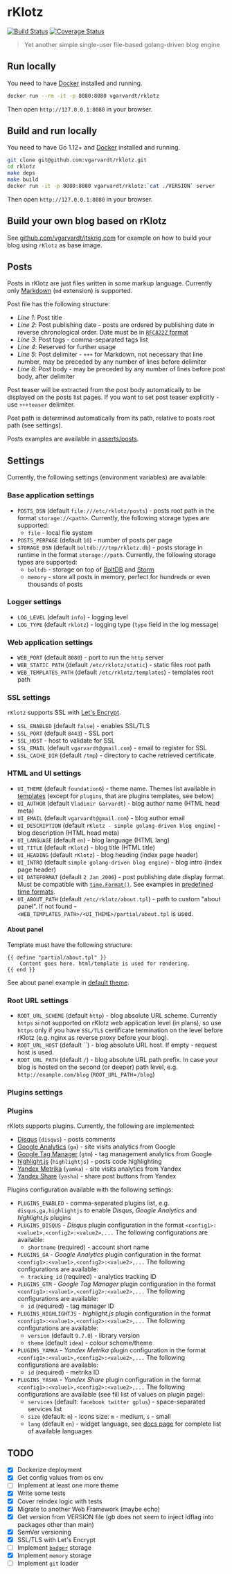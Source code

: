 # rKlotz

[![Build Status](https://travis-ci.org/vgarvardt/rklotz.svg?branch=master)](https://travis-ci.org/vgarvardt/rklotz)
[![Coverage Status](https://codecov.io/gh/vgarvardt/rklotz/branch/master/graph/badge.svg)](https://codecov.io/gh/vgarvardt/rklotz)

> Yet another simple single-user file-based golang-driven blog engine

## Run locally

You need to have [Docker](https://www.docker.com/) installed and running.

```bash
docker run --rm -it -p 8080:8080 vgarvardt/rklotz
```

Then open `http://127.0.0.1:8080` in your browser.

## Build and run locally

You need to have Go 1.12+ and [Docker](https://www.docker.com/) installed and running.

```bash
git clone git@github.com:vgarvardt/rklotz.git
cd rklotz
make deps
make build
docker run -it -p 8080:8080 vgarvardt/rklotz:`cat ./VERSION` server
```

Then open `http://127.0.0.1:8080` in your browser.

## Build your own blog based on rKlotz

See [github.com/vgarvardt/itskrig.com](https://github.com/vgarvardt/itskrig.com) for example
on how to build your blog using `rKlotz` as base image.

## Posts

Posts in rKlotz are just files written in some markup language.
Currently only [Markdown](https://daringfireball.net/projects/markdown/syntax) (`md` extension) is supported.

Post file has the following structure:

* *Line 1*: Post title
* *Line 2*: Post publishing date - posts are ordered by publishing date in reverse chronological order.
  Date must be in [`RFC822Z` format](https://golang.org/pkg/time/#pkg-constants)
* *Line 3*: Post tags - comma-separated tags list
* *Line 4*: Reserved for further usage
* *Line 5*: Post delimiter - `+++` for Markdown, not necessary that line number, may be preceded by any number
  of lines before delimiter
* *Line 6*: Post body - may be preceded by any number of lines before post body, after delimiter

Post teaser will be extracted from the post body automatically to be displayed on the posts list pages.
If you want to set post teaser explicitly - use `+++teaser` delimiter.

Post path is determined automatically from its path, relative to posts root path (see settings).

Posts examples are available in [asserts/posts](./assets/posts).

## Settings

Currently, the following settings (environment variables) are available:

### Base application settings

* `POSTS_DSN` (default `file:///etc/rklotz/posts`) - posts root path in the format `storage://<path>`.
  Currently, the following storage types are supported:
  * `file` - local file system
* `POSTS_PERPAGE` (default `10`) - number of posts per page
* `STORAGE_DSN` (default `boltdb:///tmp/rklotz.db`) - posts storage in runtime in the format `storage://path`.
  Currently, the following storage types are supported:
  * `boltdb` - storage on top of [BoltDB](https://github.com/boltdb/bolt) and [Storm](https://github.com/asdine/storm)
  * `memory` - store all posts in memory, perfect for hundreds or even thousands of posts

### Logger settings

* `LOG_LEVEL` (default `info`) - logging level
* `LOG_TYPE` (default `rklotz`) - logging type (`type` field in the log message)

### Web application settings

* `WEB_PORT` (default `8080`) - port to run the `http` server
* `WEB_STATIC_PATH` (default `/etc/rklotz/static`) - static files root path
* `WEB_TEMPLATES_PATH` (default `/etc/rklotz/templates`) - templates root path

### SSL settings

`rKlotz` supports SSL with [Let's Encrypt](https://letsencrypt.org/).

* `SSL_ENABLED` (default `false`) - enables SSL/TLS
* `SSL_PORT` (default `8443`) - SSL port
* `SSL_HOST` - host to validate for SSL
* `SSL_EMAIL` (default `vgarvardt@gmail.com`) - email to register for SSL
* `SSL_CACHE_DIR` (default `/tmp`) - directory to cache retrieved certificate

### HTML and UI settings

* `UI_THEME` (default `foundation6`) - theme name. Themes list available in [templates](./templates)
  (except for `plugins`, that are plugins templates, see below)
* `UI_AUTHOR` (default `Vladimir Garvardt`) - blog author name (HTML head meta)
* `UI_EMAIL` (default `vgarvardt@gmail.com`) - blog author email
* `UI_DESCRIPTION` (default `rKlotz - simple golang-driven blog engine`) - blog description (HTML head meta)
* `UI_LANGUAGE` (default `en`) - blog language (HTML lang)
* `UI_TITLE` (default `rKlotz`) - blog title (HTML title)
* `UI_HEADING` (default `rKlotz`) - blog heading (index page header)
* `UI_INTRO` (default `simple golang-driven blog engine`) - blog intro (index page header)
* `UI_DATEFORMAT` (default `2 Jan 2006`) - post publishing date display format.
  Must be compatible with [`time.Format()`](http://golang.org/pkg/time/#Time.Format). See examples in
  [predefined time formats](https://golang.org/pkg/time/#pkg-constants).
* `UI_ABOUT_PATH` (default `/etc/rklotz/about.tpl`) - path to custom "about panel".
  If not found - `<WEB_TEMPLATES_PATH>/<UI_THEME>/partial/about.tpl` is used.

#### About panel

Template must have the following structure:

```gotemplate
{{ define "partial/about.tpl" }}
    Content goes here. html/template is used for rendering.
{{ end }}
```

See about panel example in [default theme](./templates/foundation6/partial/about.tpl).

### Root URL settings

* `ROOT_URL_SCHEME` (default `http`) - blog absolute URL scheme. Currently `https` si not supported on rKlotz web
  application level (in plans), so use `https` only if you have `SSL/TLS` certificate termination on the level before
  rKlotz (e.g. nginx as reverse proxy before your blog).
* `ROOT_URL_HOST` (default ``) - blog absolute URL host. If empty - request host is used.
* `ROOT_URL_PATH` (default `/`) - blog absolute URL path prefix. In case your blog is hosted on the second (or deeper)
  path level, e.g. `http://example.com/blog` (`ROOT_URL_PATH`=`/blog`)

### Plugins settings

### Plugins

rKlots supports plugins. Currently, the following are implemented:

* [Disqus](https://disqus.com/) (`disqus`) - posts comments
* [Google Analytics](http://www.google.com/analytics/) (`ga`) - site visits analytics from Google
* [Google Tag Manager](https://tagmanager.google.com) (`gtm`) - tag management analytics from Google
* [highlight.js](https://highlightjs.org/) (`highlightjs`) - posts code highlighting
* [Yandex Metrika](https://metrika.yandex.ru/) (`yamka`) - site visits analytics from Yandex
* [Yandex Share](https://tech.yandex.ru/share/) (`yasha`) - share post buttons from Yandex

Plugins configuration available with the following settings:

* `PLUGINS_ENABLED` - comma-separated plugins list, e.g. `disqus,ga,highlightjs`
  to enable *Disqus*, *Google Analytics* and *highlight.js* plugins
* `PLUGINS_DISQUS` - *Disqus* plugin configuration in the format `<config1>:<value1>,<config2>:<value2>,...`
  The following configurations are available:
  * `shortname` (required) - account short name
* `PLUGINS_GA` - *Google Analytics* plugin configuration in the format `<config1>:<value1>,<config2>:<value2>,...`
  The following configurations are available:
  * `tracking_id` (required) - analytics tracking ID
* `PLUGINS_GTM` - *Google Tag Manager* plugin configuration in the format `<config1>:<value1>,<config2>:<value2>,...`
  The following configurations are available:
  * `id` (required) - tag manager ID
* `PLUGINS_HIGHLIGHTJS` - *highlight.js* plugin configuration in the format `<config1>:<value1>,<config2>:<value2>,...`
  The following configurations are available:
  * `version` (default `9.7.0`) - library version
  * `theme` (default `idea`) - colour scheme/theme
* `PLUGINS_YAMKA` - *Yandex Metrika* plugin configuration in the format `<config1>:<value1>,<config2>:<value2>,...`
  The following configurations are available:
  * `id` (required) - metrika ID
* `PLUGINS_YASHA` - *Yandex Share* plugin configuration in the format `<config1>:<value1>,<config2>:<value2>,...`
  The following configurations are available (see fill list of values on plugin page):
  * `services` (default: `facebook twitter gplus`) - space-separated services list
  * `size` (default: `m`) - icons size: `m` - medium, `s` - small
  * `lang` (default `en`) - widget language, see [docs page](https://tech.yandex.ru/share/doc/dg/add-docpage/)
  for complete list of available languages

## TODO

- [x] Dockerize deployment
- [x] Get config values from os env
- [ ] Implement at least one more theme
- [x] Write some tests
- [x] Cover reindex logic with tests
- [x] Migrate to another Web Framework (maybe echo)
- [x] Get version from VERSION file (gb does not seem to inject ldflag into packages other than main)
- [x] SemVer versioning
- [x] SSL/TLS with Let's Encrypt
- [ ] Implement [`badger`](https://github.com/dgraph-io/badger) storage
- [x] Implement `memory` storage
- [ ] Implement `git` loader
